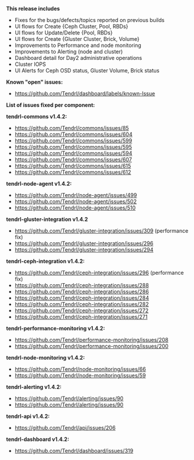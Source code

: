 **This release includes**

* Fixes for the bugs/defects/topics reported on previous builds
* UI flows for Create {Ceph Cluster, Pool, RBDs}
* UI flows for Update/Delete {Pool, RBDs}
* UI flows for Create {Gluster Cluster, Brick, Volume}
* Improvements to Performance and node monitoring 
* Improvements to Alerting (node and cluster)
* Dashboard detail for Day2 administrative operations
* Cluster IOPS
* UI Alerts for Ceph OSD status, Gluster Volume, Brick status

**Known "open" issues:**
* https://github.com/Tendrl/dashboard/labels/known-Issue

**List of issues fixed per component:**

**tendrl-commons v1.4.2:**
* https://github.com/Tendrl/commons/issues/85
* https://github.com/Tendrl/commons/issues/604
* https://github.com/Tendrl/commons/issues/599
* https://github.com/Tendrl/commons/issues/595
* https://github.com/Tendrl/commons/issues/594
* https://github.com/Tendrl/commons/issues/607
* https://github.com/Tendrl/commons/issues/615
* https://github.com/Tendrl/commons/issues/612

**tendrl-node-agent v1.4.2:**
* https://github.com/Tendrl/node-agent/issues/499
* https://github.com/Tendrl/node-agent/issues/502
* https://github.com/Tendrl/node-agent/issues/510

**tendrl-gluster-integration v1.4.2**
* https://github.com/Tendrl/gluster-integration/issues/309 (performance fix)
* https://github.com/Tendrl/gluster-integration/issues/296
* https://github.com/Tendrl/gluster-integration/issues/294

**tendrl-ceph-integration v1.4.2:**
* https://github.com/Tendrl/ceph-integration/issues/296 (performance fix)
* https://github.com/Tendrl/ceph-integration/issues/288
* https://github.com/Tendrl/ceph-integration/issues/286
* https://github.com/Tendrl/ceph-integration/issues/284
* https://github.com/Tendrl/ceph-integration/issues/282
* https://github.com/Tendrl/ceph-integration/issues/272
* https://github.com/Tendrl/ceph-integration/issues/271

**tendrl-performance-monitoring v1.4.2:**
* https://github.com/Tendrl/performance-monitoring/issues/208
* https://github.com/Tendrl/performance-monitoring/issues/200

**tendrl-node-monitoring v1.4.2:**
* https://github.com/Tendrl/node-monitoring/issues/66
* https://github.com/Tendrl/node-monitoring/issues/59

**tendrl-alerting v1.4.2:**
* https://github.com/Tendrl/alerting/issues/90
* https://github.com/Tendrl/alerting/issues/90

**tendrl-api v1.4.2:**
* https://github.com/Tendrl/api/issues/206

**tendrl-dashboard v1.4.2:**
* https://github.com/Tendrl/dashboard/issues/319
